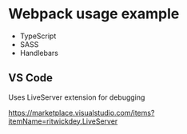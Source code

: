 # Webpack usage example
- TypeScript
- SASS
- Handlebars

## VS Code
Uses LiveServer extension for debugging

https://marketplace.visualstudio.com/items?itemName=ritwickdey.LiveServer